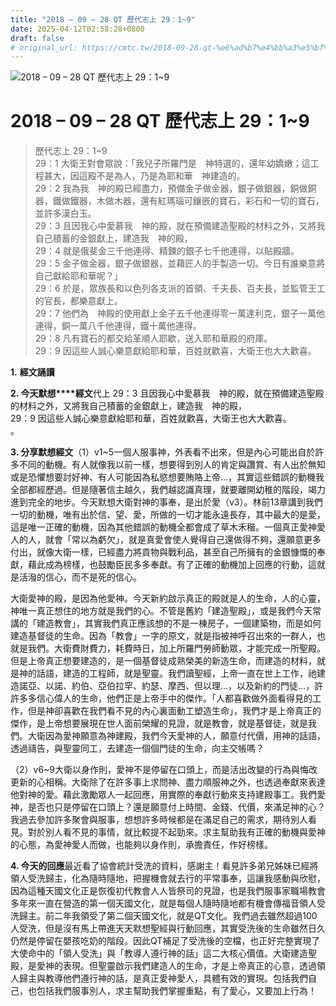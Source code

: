 ```yaml
---
title: "2018 – 09 – 28 QT 歷代志上 29：1~9"
date: 2025-04-12T02:58:28+0800
draft: false
# original_url: https://cmtc.tw/2018-09-28-qt-%e6%ad%b7%e4%bb%a3%e5%bf%97%e4%b8%8a-29%ef%bc%9a19
---
```


![2018 – 09 – 28 QT 歷代志上 29：1\~9](/images/qt.jpg   "2018 – 09 – 28 QT 歷代志上 29：1\~9")

# 2018 – 09 – 28 QT 歷代志上 29：1\~9

> 歷代志上 29：1\~9  
> 29：1 大衛王對會眾說：「我兒子所羅門是　神特選的，還年幼嬌嫩；這工程甚大，因這殿不是為人，乃是為耶和華　神建造的。  
> 29：2 我為我　神的殿已經盡力，預備金子做金器，銀子做銀器，銅做銅器，鐵做鐵器，木做木器，還有紅瑪瑙可鑲嵌的寶石，彩石和一切的寶石，並許多漢白玉。  
> 29：3 且因我心中愛慕我　神的殿，就在預備建造聖殿的材料之外，又將我自己積蓄的金銀獻上，建造我　神的殿，  
> 29：4 就是俄斐金三千他連得、精鍊的銀子七千他連得，以貼殿牆。  
> 29：5 金子做金器，銀子做銀器，並藉匠人的手製造一切。今日有誰樂意將自己獻給耶和華呢？」  
> 29：6 於是，眾族長和以色列各支派的首領、千夫長、百夫長，並監管王工的官長，都樂意獻上。  
> 29：7 他們為　神殿的使用獻上金子五千他連得零一萬達利克，銀子一萬他連得，銅一萬八千他連得，鐵十萬他連得。  
> 29：8 凡有寶石的都交給革順人耶歇，送入耶和華殿的府庫。  
> 29：9 因這些人誠心樂意獻給耶和華，百姓就歡喜，大衛王也大大歡喜。

**1.** **經文誦讀**

**2. 今天默想****經文**代上 29：3 且因我心中愛慕我　神的殿，就在預備建造聖殿的材料之外，又將我自己積蓄的金銀獻上，建造我　神的殿，  
29：9 因這些人誠心樂意獻給耶和華，百姓就歡喜，大衛王也大大歡喜。  
。

**3. 分享默想經文**（1）v1\~5一個人服事神，外表看不出來，但是內心可能出自於許多不同的動機。有人就像我以前一樣，想要得到別人的肯定與讚賞、有人出於無知或是恐懼想要討好神、有人可能因為私慾想要賄賂上帝…，其實這些錯誤的動機我全部都經歷過。但是隨著信主越久，我們越認識真理，就要離開幼稚的階段，竭力進到完全的地步。今天默想大衛對神的事奉，是出於愛（v3）。林前13章講到我們一切的動機，唯有出於信、望、愛，所做的一切才能永遠長存，其中最大的是愛，這是唯一正確的動機，因為其他錯誤的動機全都會成了草木禾稭。一個真正愛神愛人的人，就會「常以為虧欠」，就是真愛會使人覺得自己還做得不夠，還願意更多付出，就像大衛一樣，已經盡力將貢物與戰利品，甚至自己所擁有的金銀慷慨的奉獻，藉此成為榜樣，也鼓勵臣民多多奉獻。有了正確的動機加上回應的行動，這就是活潑的信心，而不是死的信心。

大衛愛神的殿，是因為他愛神。今天新約啟示真正的殿就是人的生命，人的心靈，神唯一真正想住的地方就是我們的心。不管是舊約「建造聖殿」，或是我們今天常講的「建造教會」，其實我們真正應該想的不是一棟房子，一個建築物，而是如何建造基督徒的生命。因為「教會」一字的原文，就是指被神呼召出來的一群人，也就是我們。大衛費財費力，耗費時日，加上所羅門勞師動眾，才能完成一所聖殿。但是上帝真正想要建造的，是一個基督徒成熟榮美的新造生命，而建造的材料，就是神的話語，建造的工程師，就是聖靈。我們讀聖經，上帝一直在世上工作，祂建造諾亞、以諾、約伯、亞伯拉罕、約瑟、摩西、但以理…，以及新約的門徒…，許許多多信心偉人的生命，他們正是上帝手中的傑作。「人都喜歡做外面看得見的工作，但是神卻喜歡在我們看不見的內心裏面動工塑造生命」，我們才是上帝真正的傑作，是上帝想要展現在世人面前榮耀的見證，就是教會，就是基督徒，就是我們。大衛因為愛神願意為神建殿，我們今天愛神的人，願意付代價，用神的話語，透過禱告，與聖靈同工，去建造一個個門徒的生命，向主交帳嗎？

（2）v6\~9大衛以身作則，愛神不是停留在口頭上，而是活出改變的行為與悔改更新的心相稱。大衛除了在許多事上求問神、盡力順服神之外，也透過奉獻來表達他對神的愛。藉此激勵眾人一起回應，用實際的奉獻行動來支持建殿事工。我們愛神，是否也只是停留在口頭上？還是願意付上時間、金錢、代價，來滿足神的心？我過去參加許多聚會與服事，想想許多時候都是在滿足自己的需求，期待別人看見。對於別人看不見的事情，就比較提不起勁來。求主幫助我有正確的動機與愛神的心態，為愛神愛人而做，也能夠以身作則，承擔責任，作好榜樣。

**4. 今天的回應**最近看了協會統計受洗的資料，感謝主！看見許多弟兄姊妹已經將領人受洗歸主，化為隨時隨地，把握機會就去行的平常事奉，這讓我感動與欣慰，因為這種天國文化正是恢復初代教會人人皆祭司的見證，也是我們服事家職場教會多年來一直在營造的第一個天國文化，就是每個人隨時隨地都有機會傳福音領人受洗歸主。前二年我領受了第二個天國文化，就是QT文化。我們過去雖然超過100人受洗，但是沒有馬上帶進天天默想聖經與行動回應，其實受洗後的生命雖然日久仍然是停留在嬰孩吃奶的階段。因此QT補足了受洗後的空檔，也正好完整實現了大使命中的「領人受洗」與「教導人遵行神的話」這二大核心價值。大衛建造聖殿，是愛神的表現。但聖靈啟示我們建造人的生命，才是上帝真正的心意，透過領人歸主與教導他們遵行神的話，是真正愛神愛人，具體有效的實現。包括我們自己，也包括我們服事別人，求主幫助我們掌握重點，有了愛心，又要加上行為！